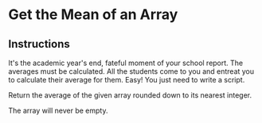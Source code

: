 # Get the Mean of an Array

## Instructions

It's the academic year's end, fateful moment of your school report.
The averages must be calculated. All the students come to you and
entreat you to calculate their average for them. Easy! You just
need to write a script.

Return the average of the given array rounded down to its nearest
integer.

The array will never be empty.